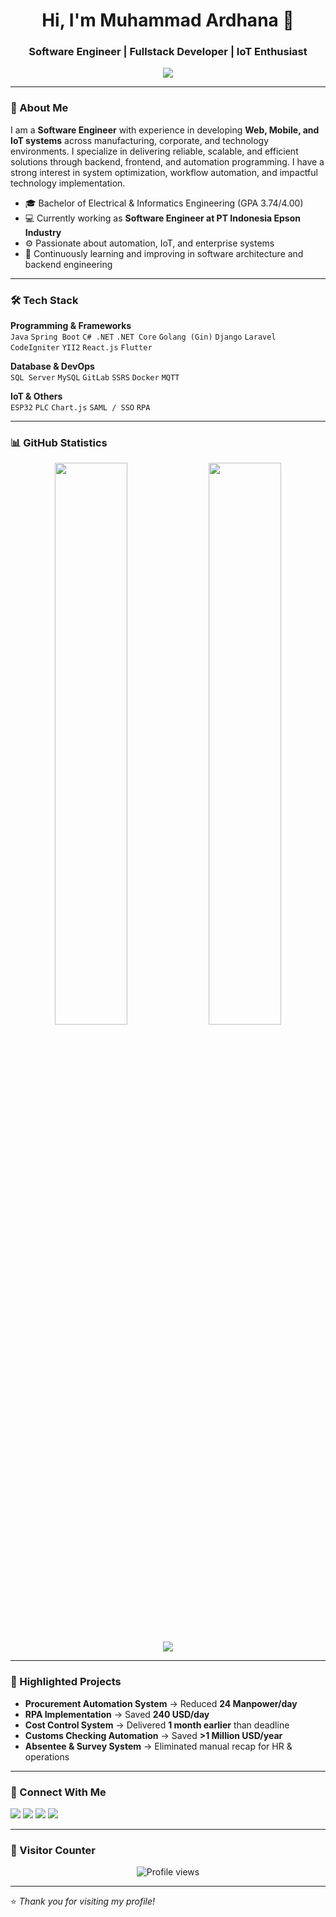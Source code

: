<!-- Banner / Greeting -->
<h1 align="center">Hi, I'm Muhammad Ardhana 👋</h1>
<h3 align="center">Software Engineer | Fullstack Developer | IoT Enthusiast</h3>

<!-- Typing Effect -->
<p align="center">
  <img src="https://readme-typing-svg.herokuapp.com?size=21&color=1F6FEB&center=true&vCenter=true&width=500&lines=Software+Engineer;Fullstack+Developer;IoT+Enthusiast;Web+%7C+Mobile+%7C+Automation+Systems" />
</p>

---

### 📌 About Me
I am a **Software Engineer** with experience in developing **Web, Mobile, and IoT systems** across manufacturing, corporate, and technology environments. I specialize in delivering reliable, scalable, and efficient solutions through backend, frontend, and automation programming. I have a strong interest in system optimization, workflow automation, and impactful technology implementation.

- 🎓 Bachelor of Electrical & Informatics Engineering (GPA 3.74/4.00)  
- 💻 Currently working as **Software Engineer at PT Indonesia Epson Industry**  
- ⚙️ Passionate about automation, IoT, and enterprise systems  
- 🌱 Continuously learning and improving in software architecture and backend engineering  

---

### 🛠 Tech Stack
**Programming & Frameworks**  
`Java` `Spring Boot` `C# .NET` `.NET Core` `Golang (Gin)` `Django` `Laravel` `CodeIgniter` `YII2` `React.js` `Flutter`

**Database & DevOps**  
`SQL Server` `MySQL` `GitLab` `SSRS` `Docker` `MQTT`

**IoT & Others**  
`ESP32` `PLC` `Chart.js` `SAML / SSO` `RPA`

---

### 📊 GitHub Statistics
<p align="center">
  <img width="48%" src="https://github-readme-stats.vercel.app/api?username=ArdhanaGusti&show_icons=true&theme=default" />
  <img width="48%" src="https://github-readme-streak-stats.herokuapp.com/?user=ArdhanaGusti&theme=default" />
</p>

<p align="center">
  <img src="https://github-profile-trophy.vercel.app/?username=ArdhanaGusti&margin-w=10&row=1" />
</p>

---

### 🚀 Highlighted Projects
- **Procurement Automation System** → Reduced **24 Manpower/day**
- **RPA Implementation** → Saved **240 USD/day**
- **Cost Control System** → Delivered **1 month earlier** than deadline
- **Customs Checking Automation** → Saved **>1 Million USD/year**
- **Absentee & Survey System** → Eliminated manual recap for HR & operations

---

### 🤝 Connect With Me
<p align="left">
  <a href="https://www.linkedin.com/in/muhammad-ardhana-a211a6214" target="_blank"><img src="https://img.shields.io/badge/LinkedIn-0A66C2?style=for-the-badge&logo=linkedin&logoColor=white"/></a>
  <a href="https://ardhanagusti.github.io/" target="_blank"><img src="https://img.shields.io/badge/Portfolio-000000?style=for-the-badge&logo=vercel&logoColor=white"/></a>
  <a href="mailto:syahputra.ardhana@gmail.com" target="_blank"><img src="https://img.shields.io/badge/Email-D14836?style=for-the-badge&logo=gmail&logoColor=white"/></a>
  <a href="https://github.com/ArdhanaGusti" target="_blank"><img src="https://img.shields.io/badge/GitHub-181717?style=for-the-badge&logo=github&logoColor=white"/></a>
</p>

---

### 📌 Visitor Counter
<p align="center">
  <img src="https://komarev.com/ghpvc/?username=ArdhanaGusti&color=blue" alt="Profile views" />
</p>

---

⭐️ *Thank you for visiting my profile!*

